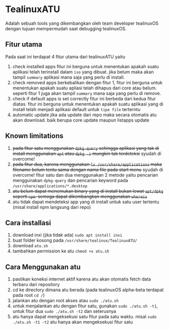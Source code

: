 # TealinuxATU
Adalah sebuah tools yang dikembangkan oleh team developer tealinuxOS dengan tujuan mempermudah saat debugging tealinuxOS.

## Fitur utama
Pada saat ini terdapat 4 fitur utama dari tealinuxATU yaitu
1. check installed apps
fitur ini berguna untuk menentukan apakah suatu aplikasi telah terinstall dalam `iso` yang dibuat. jika belum maka akan tampil `summary` aplikasi mana saja yang perlu di install.
2. check removed apps
berkebalikan dengan fitur 1, fitur ini berguna untuk menentukan apakah suatu apliasi telah dihapus dari core atau belum. seperti fitur 1 juga akan tampil `summary` mana saja yang perlu di remove.
3. check if default apps is set correctly
fitur ini berbeda dari kedua fitur diatas. fitur ini berguna untuk menentukan apakah suatu aplikasi yang di install telah menjadi aplikasi default untuk `tipe file` terterntu
4. automatic update
jika ada update dari repo maka secara otomatis atu akan download. baik berupa core update maupun listapps update

## Known limitations
1. ~~pada fitur satu menggunakan `dpkg-query` sehingga aplikasi yang tak di install menggunakan `apt` atau `dpkg -i` mungkin tak terdeteksi~~ syudah di overcome!
2. ~~pada fitur dua, karena menggunakan `ls /usr/share/applications` maka filename belum tentu sama dengan nama file pada start menu~~ syudah di overcome! fitur satu dan dua menggunakan 2 metode yaitu pencarian menggunakan `dpkg-query` dan pencarian keyword pada `/usr/share/applications/*.desktop`
3. ~~atu belum dapat menemukan binary yang di install bukan lewat `apt/dpkg` seperti `npm`. semoga dapat dikembangkan menggunakan `whereis`~~
4. atu tidak dapat mendeteksi app yang di install untuk satu user tertentu (misal install npm langsung dari repo)

## Cara installasi
1. download inxi (jika tidak ada) `sudo apt install inxi`
2. buat folder kosong pada `/usr/share/tealinux/TealinuxATU/`
3. download `atu.sh`
4. tambahkan permission ke atu `chmod +x atu.sh`

## Cara Menggunakan atu
1. pastikan koneksi internet aktif karena atu akan otomatis fetch data terbaru dari repository
2. cd ke directory dimana atu berada (pada tealinuxOS alpha-beta terdapat pada root `cd /`)
3. jalankan atu dengan root akses atau `sudo ./atu.sh`
4. untuk menjalankan atu dengan fitur satu, gunakan `sudo ./atu.sh -t1`, untuk fitur dua `sudo ./atu.sh -t2` dan seterusnya
5. atu hanya dapat mengeksekusi satu fitur pada satu waktu. misal `sudo ./atu.sh -t1 -t2` atu hanya akan mengeksekusi fitur satu
